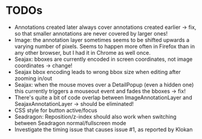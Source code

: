 # TODOs

* Annotations created later always cover annotations created earlier -> fix, so that smaller annotations
  are never covered by larger ones!
* Image: the annotation layer sometimes seems to be shifted upwards a varying number of pixels. Seems
  to happen more often in Firefox than in any other browser, but I had it in Chrome as well once.
* Seajax: bboxes are currently encoded in screen coordinates, not image 
  coordinates -> change!
* Seajax bbox encoding leads to wrong bbox size when editing after zooming
  in/out
* Seajax: when the mouse moves over a DetailPopup (even a hidden one) this currently
  triggers a mouseout event and fades the bboxes -> fix!
* There's quite a bit of code overlap between ImageAnnotationLayer and SeajaxAnnotationLayer
  -> should be eliminated!
* CSS style for button active/focus
* Seadragon: Reposition/z-index should also work when switching between 
  Seadragon normal/fullscreen mode
* Investigate the timing issue that causes issue #1, as reported by Klokan

